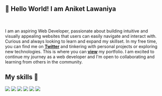 ## 👋 Hello World! I am Aniket Lawaniya

<br><br>
I am an aspiring Web Developer, passionate about building intuitive and visually appealing websites that users can easily navigate and interact with. Curious and always looking to learn and expand my skillset. In my free time, you can find me on [**Twitter**](https://twitter.com/AniketLawania) and tinkering with personal projects or exploring new technologies. This is where you can [**view**](https://aniketlawaniya.netlify.app/) my portfolio. I am excited to continue my journey as a web developer and I'm open to collaborating and learning from others in the community.


## My skills 🚀
![](https://img.shields.io/badge/HTML5-E34F26?style=for-the-badge&logo=html5&logoColor=white)
![](https://img.shields.io/badge/JavaScript-F7DF1E?style=for-the-badge&logo=javascript&logoColor=black)
![](https://img.shields.io/badge/CSS3-1572B6?style=for-the-badge&logo=css3&logoColor=white)
![](https://img.shields.io/badge/React-20232A?style=for-the-badge&logo=react&logoColor=61DAFB)
![](https://img.shields.io/badge/Bootstrap-563D7C?style=for-the-badge&logo=bootstrap&logoColor=white)
![](https://img.shields.io/badge/figma-0AC97F?style=for-the-badge&logo=figma&logoColor=white)
